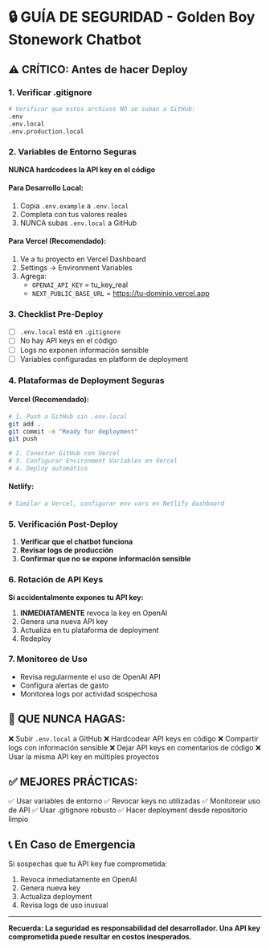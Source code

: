 # 🔒 GUÍA DE SEGURIDAD - Golden Boy Stonework Chatbot

## ⚠️ CRÍTICO: Antes de hacer Deploy

### 1. Verificar .gitignore
```bash
# Verificar que estos archivos NO se suban a GitHub:
.env
.env.local
.env.production.local
```

### 2. Variables de Entorno Seguras

**NUNCA hardcodees la API key en el código**

#### Para Desarrollo Local:
1. Copia `.env.example` a `.env.local`
2. Completa con tus valores reales
3. NUNCA subas `.env.local` a GitHub

#### Para Vercel (Recomendado):
1. Ve a tu proyecto en Vercel Dashboard
2. Settings → Environment Variables
3. Agrega:
   - `OPENAI_API_KEY` = tu_key_real
   - `NEXT_PUBLIC_BASE_URL` = https://tu-dominio.vercel.app

### 3. Checklist Pre-Deploy

- [ ] `.env.local` está en `.gitignore`
- [ ] No hay API keys en el código
- [ ] Logs no exponen información sensible
- [ ] Variables configuradas en platform de deployment

### 4. Plataformas de Deployment Seguras

#### Vercel (Recomendado):
```bash
# 1. Push a GitHub sin .env.local
git add .
git commit -m "Ready for deployment"
git push

# 2. Conectar GitHub con Vercel
# 3. Configurar Environment Variables en Vercel
# 4. Deploy automático
```

#### Netlify:
```bash
# Similar a Vercel, configurar env vars en Netlify dashboard
```

### 5. Verificación Post-Deploy

1. **Verificar que el chatbot funciona**
2. **Revisar logs de producción**
3. **Confirmar que no se expone información sensible**

### 6. Rotación de API Keys

**Si accidentalmente expones tu API key:**

1. **INMEDIATAMENTE** revoca la key en OpenAI
2. Genera una nueva API key
3. Actualiza en tu plataforma de deployment
4. Redeploy

### 7. Monitoreo de Uso

- Revisa regularmente el uso de OpenAI API
- Configura alertas de gasto
- Monitorea logs por actividad sospechosa

## 🚨 QUE NUNCA HAGAS:

❌ Subir `.env.local` a GitHub
❌ Hardcodear API keys en código
❌ Compartir logs con información sensible
❌ Dejar API keys en comentarios de código
❌ Usar la misma API key en múltiples proyectos

## ✅ MEJORES PRÁCTICAS:

✅ Usar variables de entorno
✅ Revocar keys no utilizadas
✅ Monitorear uso de API
✅ Usar .gitignore robusto
✅ Hacer deployment desde repositorio limpio

## 📞 En Caso de Emergencia

Si sospechas que tu API key fue comprometida:
1. Revoca inmediatamente en OpenAI
2. Genera nueva key
3. Actualiza deployment
4. Revisa logs de uso inusual

---

**Recuerda: La seguridad es responsabilidad del desarrollador. Una API key comprometida puede resultar en costos inesperados.**